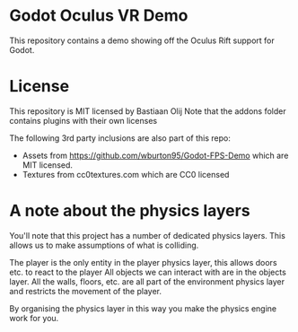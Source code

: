 # Godot Oculus VR Demo

This repository contains a demo showing off the Oculus Rift support for Godot.

# License

This repository is MIT licensed by Bastiaan Olij
Note that the addons folder contains plugins with their own licenses

The following 3rd party inclusions are also part of this repo:
- Assets from https://github.com/wburton95/Godot-FPS-Demo which are MIT licensed.
- Textures from cc0textures.com which are CC0 licensed

# A note about the physics layers

You'll note that this project has a number of dedicated physics layers. This allows us to make assumptions of what is colliding.

The player is the only entity in the player physics layer, this allows doors etc. to react to the player
All objects we can interact with are in the objects layer.
All the walls, floors, etc. are all part of the environment physics layer and restricts the movement of the player.

By organising the physics layer in this way you make the physics engine work for you.
